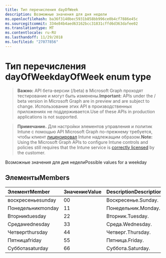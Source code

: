 ```yaml
---
title: Тип перечисления dayOfWeek
description: Возможные значения для дня недели
ms.openlocfilehash: ba36f3140bec5931b858bb996ce0b4cf7886e45c
ms.sourcegitcommit: 334e84b4aed63162bcc31831cffd6d363dafee02
ms.translationtype: MT
ms.contentlocale: ru-RU
ms.lasthandoff: 11/29/2018
ms.locfileid: "27077856"
---
```

# <a name="dayofweek-enum-type"></a><span data-ttu-id="0e6f6-103">Тип перечисления dayOfWeek</span><span class="sxs-lookup"><span data-stu-id="0e6f6-103">dayOfWeek enum type</span></span>

> <span data-ttu-id="0e6f6-104">**Важно:** API бета-версии (/beta) в Microsoft Graph проходят тестирование и могут быть изменены.</span><span class="sxs-lookup"><span data-stu-id="0e6f6-104">**Important:** APIs under the / beta version in Microsoft Graph are in preview and are subject to change.</span></span> <span data-ttu-id="0e6f6-105">Использование этих API в производственных приложениях не поддерживается.</span><span class="sxs-lookup"><span data-stu-id="0e6f6-105">Use of these APIs in production applications is not supported.</span></span>

> <span data-ttu-id="0e6f6-106">**Примечание.** Для настройки элементов управления и политик Intune с помощью API Microsoft Graph по-прежнему требуется, чтобы клиент [лицензировал](https://go.microsoft.com/fwlink/?linkid=839381) Intune надлежащим образом.</span><span class="sxs-lookup"><span data-stu-id="0e6f6-106">**Note:** Using the Microsoft Graph APIs to configure Intune controls and policies still requires that the Intune service is [correctly licensed](https://go.microsoft.com/fwlink/?linkid=839381) by the customer.</span></span>

<span data-ttu-id="0e6f6-107">Возможные значения для дня недели</span><span class="sxs-lookup"><span data-stu-id="0e6f6-107">Possible values for a weekday</span></span>
## <a name="members"></a><span data-ttu-id="0e6f6-108">Элементы</span><span class="sxs-lookup"><span data-stu-id="0e6f6-108">Members</span></span>
|<span data-ttu-id="0e6f6-109">Элемент</span><span class="sxs-lookup"><span data-stu-id="0e6f6-109">Member</span></span>|<span data-ttu-id="0e6f6-110">Значение</span><span class="sxs-lookup"><span data-stu-id="0e6f6-110">Value</span></span>|<span data-ttu-id="0e6f6-111">Description</span><span class="sxs-lookup"><span data-stu-id="0e6f6-111">Description</span></span>|
|:---|:---|:---|
|<span data-ttu-id="0e6f6-112">воскресенье</span><span class="sxs-lookup"><span data-stu-id="0e6f6-112">sunday</span></span>|<span data-ttu-id="0e6f6-113">0</span><span class="sxs-lookup"><span data-stu-id="0e6f6-113">0</span></span>|<span data-ttu-id="0e6f6-114">Воскресенье.</span><span class="sxs-lookup"><span data-stu-id="0e6f6-114">Sunday.</span></span>|
|<span data-ttu-id="0e6f6-115">Понедельник</span><span class="sxs-lookup"><span data-stu-id="0e6f6-115">monday</span></span>|<span data-ttu-id="0e6f6-116">1</span><span class="sxs-lookup"><span data-stu-id="0e6f6-116">1</span></span>|<span data-ttu-id="0e6f6-117">Понедельник.</span><span class="sxs-lookup"><span data-stu-id="0e6f6-117">Monday.</span></span>|
|<span data-ttu-id="0e6f6-118">Вторник</span><span class="sxs-lookup"><span data-stu-id="0e6f6-118">tuesday</span></span>|<span data-ttu-id="0e6f6-119">2</span><span class="sxs-lookup"><span data-stu-id="0e6f6-119">2</span></span>|<span data-ttu-id="0e6f6-120">Вторник.</span><span class="sxs-lookup"><span data-stu-id="0e6f6-120">Tuesday.</span></span>|
|<span data-ttu-id="0e6f6-121">Среда</span><span class="sxs-lookup"><span data-stu-id="0e6f6-121">wednesday</span></span>|<span data-ttu-id="0e6f6-122">3</span><span class="sxs-lookup"><span data-stu-id="0e6f6-122">3</span></span>|<span data-ttu-id="0e6f6-123">Среда.</span><span class="sxs-lookup"><span data-stu-id="0e6f6-123">Wednesday.</span></span>|
|<span data-ttu-id="0e6f6-124">Четверг</span><span class="sxs-lookup"><span data-stu-id="0e6f6-124">thursday</span></span>|<span data-ttu-id="0e6f6-125">4</span><span class="sxs-lookup"><span data-stu-id="0e6f6-125">4</span></span>|<span data-ttu-id="0e6f6-126">Четверг.</span><span class="sxs-lookup"><span data-stu-id="0e6f6-126">Thursday.</span></span>|
|<span data-ttu-id="0e6f6-127">Пятница</span><span class="sxs-lookup"><span data-stu-id="0e6f6-127">friday</span></span>|<span data-ttu-id="0e6f6-128">5</span><span class="sxs-lookup"><span data-stu-id="0e6f6-128">5</span></span>|<span data-ttu-id="0e6f6-129">Пятница.</span><span class="sxs-lookup"><span data-stu-id="0e6f6-129">Friday.</span></span>|
|<span data-ttu-id="0e6f6-130">Суббота</span><span class="sxs-lookup"><span data-stu-id="0e6f6-130">saturday</span></span>|<span data-ttu-id="0e6f6-131">6</span><span class="sxs-lookup"><span data-stu-id="0e6f6-131">6</span></span>|<span data-ttu-id="0e6f6-132">Суббота.</span><span class="sxs-lookup"><span data-stu-id="0e6f6-132">Saturday.</span></span>|





